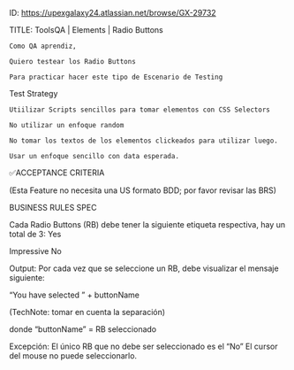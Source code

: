 ID: https://upexgalaxy24.atlassian.net/browse/GX-29732
    
TITLE: ToolsQA | Elements | Radio Buttons

    Como QA aprendiz,

    Quiero testear los Radio Buttons

    Para practicar hacer este tipo de Escenario de Testing

Test Strategy

    Utiilizar Scripts sencillos para tomar elementos con CSS Selectors

    No utilizar un enfoque random

    No tomar los textos de los elementos clickeados para utilizar luego.

    Usar un enfoque sencillo con data esperada.

✅ACCEPTANCE CRITERIA

(Esta Feature no necesita una US formato BDD; por favor revisar las BRS)


BUSINESS RULES SPEC

Cada Radio Buttons (RB) debe tener la siguiente etiqueta respectiva, hay un total de 3:
Yes

Impressive
No

Output:
Por cada vez que se seleccione un RB, debe visualizar el mensaje siguiente:

 “You have selected ” + buttonName

(TechNote: tomar en cuenta la separación)

donde “buttonName” = RB seleccionado

Excepción:
El único RB que no debe ser seleccionado es el “No” 
El cursor del mouse no puede seleccionarlo.